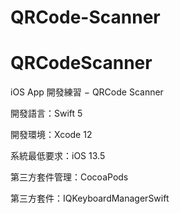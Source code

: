 # QRCode-Scanner
# QRCodeScanner
iOS App 開發練習 − QRCode Scanner

開發語言：Swift 5

開發環境：Xcode 12

系統最低要求：iOS 13.5

第三方套件管理：CocoaPods

第三方套件：IQKeyboardManagerSwift
